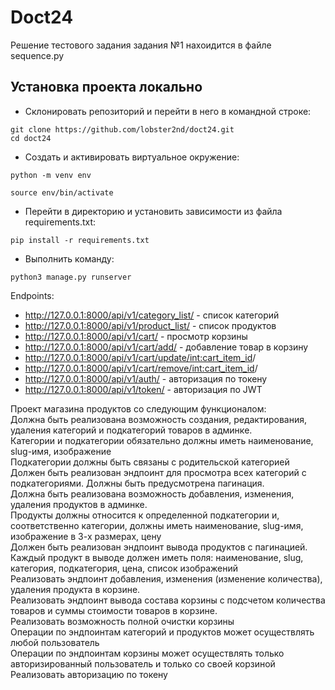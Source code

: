 # Doct24

Решение тестового задания задания №1 нахоидится в файле sequence.py 


## Установка проекта локально  
+ Склонировать репозиторий и перейти в него в командной строке:  
```
git clone https://github.com/lobster2nd/doct24.git  
cd doct24
```  
+ Cоздать и активировать виртуальное окружение:   
```
python -m venv env
```  
```
source env/bin/activate
```  
+ Перейти в директорию и установить зависимости из файла requirements.txt:  
```
pip install -r requirements.txt
```  
+ Выполнить команду:  
```
python3 manage.py runserver
```  

Endpoints:
 + http://127.0.0.1:8000/api/v1/category_list/ - список категорий  
 + http://127.0.0.1:8000/api/v1/product_list/ - список продуктов  
 + http://127.0.0.1:8000/api/v1/cart/ - просмотр корзины  
 + http://127.0.0.1:8000/api/v1/cart/add/ - добавление товар в корзину 
 + http://127.0.0.1:8000/api/v1/cart/update/<int:cart_item_id>/
 + http://127.0.0.1:8000/api/v1/cart/remove/<int:cart_item_id>/
 + http://127.0.0.1:8000/api/v1/auth/ - авторизация по токену  
 + http://127.0.0.1:8000/api/v1/token/ - авторизация по JWT  


Проект магазина продуктов со следующим функционалом:  
Должна быть реализована возможность создания, редактирования, удаления категорий и подкатегорий товаров в админке.  
Категории и подкатегории обязательно должны иметь наименование, slug-имя, изображение  
Подкатегории должны быть связаны с родительской категорией  
Должен быть реализован эндпоинт для просмотра всех категорий с подкатегориями. Должны быть предусмотрена пагинация.  
Должна быть реализована возможность добавления, изменения, удаления продуктов в админке.  
Продукты должны относится к определенной подкатегории и, соответственно категории, должны иметь наименование, slug-имя, изображение в 3-х размерах, цену  
Должен быть реализован эндпоинт вывода продуктов с пагинацией. Каждый продукт в выводе должен иметь поля: наименование, slug, категория, подкатегория, цена, список изображений  
Реализовать эндпоинт добавления, изменения (изменение количества), удаления продукта в корзине.  
Реализовать эндпоинт вывода  состава корзины с подсчетом количества товаров и суммы стоимости товаров в корзине.  
Реализовать возможность полной очистки корзины  
Операции по эндпоинтам категорий и продуктов может осуществлять любой пользователь  
Операции по эндпоинтам корзины может осуществлять только авторизированный пользователь и только со своей корзиной  
Реализовать авторизацию по токену  
